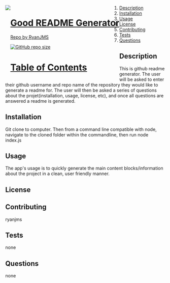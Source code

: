 
  <a href="undefined" style="float:left"><img src="https://avatars0.githubusercontent.com/u/59546790?v=4">
  # Good README Generator
  Repo by RyanJMS
  
  ![GitHub repo size]('https://img.shields.io/github/repo-size/RyanJMS/RyanJMS/Good-Readme')
  

  # Table of Contents
  1. [Description](#Description)
  2. [Installation](#Installation)
  3. [Usage](#Usage)
  4. [License](#License)
  5. [Contributing](#Contributing)
  6. [Tests](#Tests)
  7. [Questions](#Questions)


  
  
  ## Description

  This is github readme generator. The user will be asked to enter their github username and repo name of the repository they would like to generate a readme for. The user will then be asked a series of questions about the projet(installation, usage, license, etc), and once all questions are answered a readme is generated.


  ## Installation

   Git clone to computer. Then from a command line compatible with node, navigate to the cloned folder within the commandline, then run node index.js


  ## Usage

   The app's usage is to quickly generate the main content blocks/information about the project in a clean, user friendly manner.

  ## License

  

  ## Contributing

  ryanjms


  ## Tests

  none

  ## Questions

  none
  

